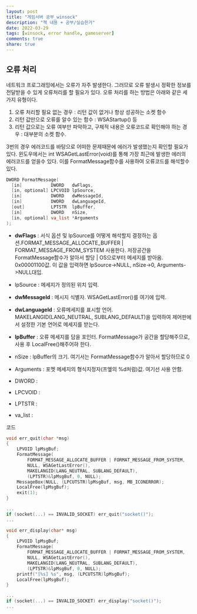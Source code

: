 ```yaml
---
layout: post
title: "게임서버 공부_winsock"
description: "책 내용 + 공부/실습한거"
date: 2022-03-29
tags: [winsock, error handle, gameserver]
comments: true
share: true
---
```

## 오류 처리
네트워크 프로그래밍에서는 오류가 자주 발생한다. 그러므로 오류 발생시 정확한 정보를 전달받을 수 있게 오류처리를 할 필요가 있다. 오류 처리를 하는 방법은 아래와 같은 세가지 유형이다.
1. 오류 처리할 필요 없는 경우 : 리턴 값이 없거나 항상 성공하는 소켓 함수
2. 리턴 값만으로 오류를 알수 있는 함수 : WSAStartup() 등
3. 리턴 값으로는 오류 여부만 파악하고, 구체적 내용은 오류코드로 확인해야 하는 경우 : 대부분의 소켓 함수.

3번의 경우 에러코드를 바탕으로 어떠한 문제때문에 에러가 발생했는지 확인할 필요가 있다. 윈도우에서는 int WSAGetLastError(void)를 통해 가장 최근에 발생한 에러의 에러코드를 얻을수 있다. 이를 FormatMessage함수를 사용하여 오류코드를 해석할수 있다.

```cpp
DWORD FormatMessage(
  [in]           DWORD   dwFlags,
  [in, optional] LPCVOID lpSource,
  [in]           DWORD   dwMessageId,
  [in]           DWORD   dwLanguageId,
  [out]          LPTSTR  lpBuffer,
  [in]           DWORD   nSize,
  [in, optional] va_list *Arguments
);
```
- **dwFlags** : 서식 옵션 및 lpSource를 어떻게 해석할지 결정하는 옵션.FORMAT_MESSAGE_ALLOCATE_BUFFER | FORMAT_MESSAGE_FROM_SYSTEM 사용한다. 저장공간을 FormatMessage함수가 알아서 할당 | OS으로부터 메세지를 받아옴. 0x00001100값. 이 값을 입력하면 lpSource->NULL, nSize->0, Arguments->NULL대입.
- lpSource : 메세지가 정의된 위치 입력.
- **dwMessageId** : 메시지 식별자. WSAGetLastError()를 여기에 입력.
- **dwLanguageId** : 오류메세지를 표시할 언어. MAKELANGID(LANG_NEUTRAL, SUBLANG_DEFAULT)을 입력하여 제어판에서 설정한 기본 언어로 메세지를 받는다.
- **lpBuffer** : 오류 메세지를 담을 포인터. FormatMessage가 공간을 할당해주므로, 사용 후 LocalFree()해주어햐 한다.
- nSize : lpBuffer의 크기. 여기서는 FormatMessage함수가 알아서 할당하므로 0
- Arguments : 포멧 메세지의 형식지정자(프엪의 %d처럼)값. 여기선 사용 안함.


- DWORD : 
- LPCVOID : 
- LPTSTR : 
- va_list : 

코드
```cpp
void err_quit(char *msg)
{
	LPVOID lpMsgBuf;
	FormatMessage(
		FORMAT_MESSAGE_ALLOCATE_BUFFER | FORMAT_MESSAGE_FROM_SYSTEM,
		NULL, WSAGetLastError(),
		MAKELANGID(LANG_NEUTRAL, SUBLANG_DEFAULT),
		(LPTSTR)&lpMsgBuf, 0, NULL);
	MessageBox(NULL, (LPCUTSTR)lpMsgBuf, msg, MB_ICONERROR);
	LocalFree(lpMsgBuf);
	exit(1);
}

...
if (socket(...) == INVALID_SOCKET) err_quit("socket()");
...

```

```cpp
void err_display(char* msg)
{
	LPVOID lpMsgBuf;
	FormatMessage(
		FORMAT_MESSAGE_ALLOCATE_BUFFER | FORMAT_MESSAGE_FROM_SYSTEM,
		NULL, WSAGetLastError(),
		MAKELANGID(LANG_NEUTRAL, SUBLANG_DEFAULT),
		(LPTSTR)&lpMsgBuf, 0, NULL);
	printf("[%s] %s", msg, (LPCUTSTR)lpMsgBuf);
	LocalFree(lpMsgBuf);
}

...
if (socket(...) == INVALID_SOCKET) err_display("socket()");
...

```
